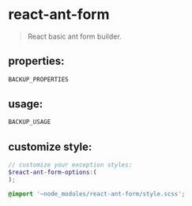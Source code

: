 # react-ant-form
> React basic ant form builder.


## properties:
```javascript
BACKUP_PROPERTIES
```

## usage:
```jsx
BACKUP_USAGE
```

## customize style:
```scss
// customize your exception styles:
$react-ant-form-options:(
);

@import '~node_modules/react-ant-form/style.scss';
```
